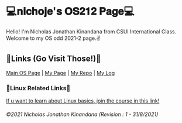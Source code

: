 # 💻𝐧𝐢𝐜𝐡𝐨𝐣𝐞'𝐬 𝐎𝐒𝟐𝟏𝟐 𝐏𝐚𝐠𝐞💻
Hello! I'm Nicholas Jonathan Kinandana from CSUI International Class. Welcome to my OS odd 2021-2 page.✌️

## 🔗Links (Go Visit Those!)🔗
[Main OS Page](https://os.vlsm.org/) | [My Page](https://nichoje.github.io/os212/) | [My Repo](https://github.com/nichoje/os212/) | [My Log](https://nichoje.github.io/os212/TXT/mylog.txt)

### 🔗Linux Related Links🔗
[If u want to learn about Linux basics, join the course in this link!](https://www.edx.org/school/linuxfoundationx?g_acctid=724-505-4034&g_campaign=free_gs-nonbrand-row-partner-linux&g_campaignid=14307914082&g_adgroupid=126415503296&g_adid=539621763539&g_keyword=linux%20online%20courses%20free&g_keywordid=kwd-341782668201&g_network=g&utm_source=adwords&utm_campaign=14307914082&utm_medium=126415503296&utm_term=linux%20online%20courses%20free&hsa_acc=7245054034&hsa_cam=14307914082&hsa_grp=126415503296&hsa_ad=539621763539&hsa_src=g&hsa_tgt=kwd-341782668201&hsa_kw=linux%20online%20courses%20free&hsa_mt=b&hsa_net=adwords&hsa_ver=3&gclid=Cj0KCQjwm9yJBhDTARIsABKIcGYLLWcDVtcJ0P9s-ztnCERvtya4yxZwFH0Q4MFEbp2B8KpUDlqmpTMaAqnKEALw_wcB)

###### ©2021 Nicholas Jonathan Kinandana (Revision : 1 - 31/8/2021) 
